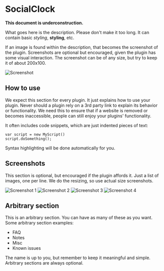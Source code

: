 SocialClock
===========

**This document is underconstruction.**

What goes here is the description. Please don't make it too long. It can contain basic *styling*, **styling**, etc. 

If an image is found within the description, that becomes the screenshot of the plugin. Screenshots are optional but encouraged, given the plugin has some visual interaction. The screenshot can be of any size, but try to keep it of about 200x100.

![Screenshot](http://url_to_project_screenshot)

How to use
----------

We expect this section for every plugin. It just explains how to use your plugin.
Never should a plugin rely on a 3rd party link to explain its behavior or functionality. We need this to ensure that if a website is removed or becomes inaccessible, people can still enjoy your plugins' functionality.

It often includes code snippets, which are just indented pieces of text:

	var script = new MyScript()
	script.doSomething();

Syntax highlighting will be done automatically for you.

Screenshots
-----------

This section is optional, but encouraged if the plugin affords it. Just a list of images, one per line. We do the resizing, so use actual size screenshots.

![Screenshot 1](http://url_to_project_screenshot)
![Screenshot 2](http://url_to_project_screenshot)
![Screenshot 3](http://url_to_project_screenshot)
![Screenshot 4](http://url_to_project_screenshot)

Arbitrary section
-----------------

This is an arbitrary section. You can have as many of these as you want.
Some arbitrary section examples:

* FAQ
* Notes
* Misc
* Known issues

The name is up to you, but remember to keep it meaningful and simple. Arbitrary sections are always optional.